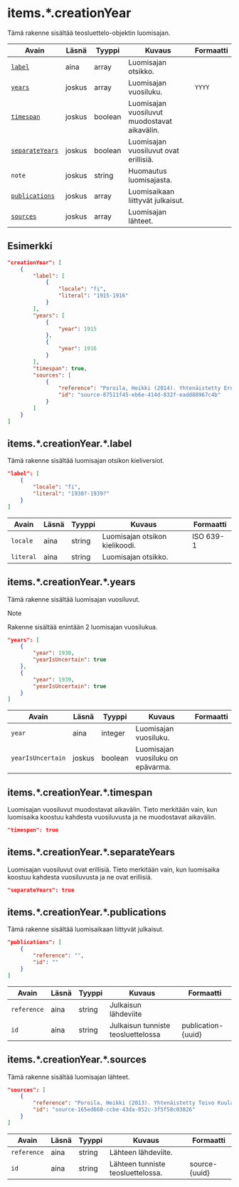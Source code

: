 # items.\*.creationYear

Tämä rakenne sisältää teosluettelo-objektin luomisajan.

| Avain | Läsnä | Tyyppi | Kuvaus | Formaatti |
| --- | --- | --- | --- | --- |
| [`label`](#itemscreationyearlabel) | aina | array | Luomisajan otsikko. |  |
| [`years`](#itemscreationyearyears) | joskus | array | Luomisajan vuosiluku. | `YYYY` |
| [`timespan`](#itemscreationyeartimespan) | joskus | boolean | Luomisajan vuosiluvut muodostavat aikavälin. | |
| [`separateYears`](#itemscreationyearseparateyears) | joskus | boolean | Luomisajan vuosiluvut ovat erillisiä. | |
| `note` | joskus | string | Huomautus luomisajasta. | |
| [`publications`](#itemscreationyearpublications) | joskus | array | Luomisaikaan liittyvät julkaisut. | |
| [`sources`](#itemscreationyearsources) | joskus | array | Luomisajan lähteet. | |

## Esimerkki

```JSON
"creationYear": [
    {
        "label": [
            {
                "locale": "fi",
                "literal": "1915-1916"
            }
        ],
        "years": [
            {
                "year": 1915
            },
            {
                "year": 1916
            }
        ],
        "timespan": true,
        "sources": [
            {
                "reference": "Poroila, Heikki (2014). Yhtenäistetty Ernest Pingoud. Teosten yhtenäistettyjen nimekkeiden ohjeluettelo. Helsinki, Suomen musiikkikirjastoyhdistys. Suomen musiikkikirjastoyhdistyksen julkaisusarja, 169. PDF. ISBN 978-952-5363-68-5. ",
                "id": "source-87511f45-eb6e-414d-832f-eadd88967c4b"
            }
        ]
    }
]
```

## items.\*.creationYear.\*.label

Tämä rakenne sisältää luomisajan otsikon kieliversiot.

```JSON
"label": [
    {
        "locale": "fi",
        "literal": "1930?-1939?"
    }
]
```

| Avain | Läsnä | Tyyppi | Kuvaus | Formaatti |
| --- | --- | --- | --- | --- |
| `locale` | aina | string | Luomisajan otsikon kielikoodi. | ISO 639-1 |
| `literal` | aina | string | Luomisajan otsikko. | |

## items.\*.creationYear.\*.years

Tämä rakenne sisältää luomisajan vuosiluvut.

> [!NOTE]
> Rakenne sisältää enintään 2 luomisajan vuosilukua.

```JSON
"years": [
    {
        "year": 1930,
        "yearIsUncertain": true
    },
    {
        "year": 1939,
        "yearIsUncertain": true
    }
]
```

| Avain | Läsnä | Tyyppi | Kuvaus | Formaatti |
| --- | --- | --- | --- | --- |
| `year` | aina | integer | Luomisajan vuosiluku. |  |
| `yearIsUncertain` | joskus | boolean | Luomisajan vuosiluku on epävarma. | |


## items.\*.creationYear.\*.timespan

Luomisajan vuosiluvut muodostavat aikavälin. Tieto merkitään vain, kun luomisaika koostuu kahdesta vuosiluvusta ja ne muodostavat aikavälin.

```JSON
"timespan": true
```

## items.\*.creationYear.\*.separateYears

Luomisajan vuosiluvut ovat erillisiä. Tieto merkitään vain, kun luomisaika koostuu kahdesta vuosiluvusta ja ne ovat erillisiä.

```JSON
"separateYears": true
```

## items.\*.creationYear.\*.publications

Tämä rakenne sisältää luomisaikaan liittyvät julkaisut.

```JSON
"publications": [
    {
        "reference": "",
        "id": ""
    }
]
```

| Avain | Läsnä | Tyyppi | Kuvaus | Formaatti |
| --- | --- | --- | --- | --- |
| `reference` | aina | string | Julkaisun lähdeviite | |
| `id` | aina | string | Julkaisun tunniste teosluettelossa | publication-{uuid} |

## items.\*.creationYear.\*.sources

Tämä rakenne sisältää luomisajan lähteet.

```JSON
"sources": [
    {
        "reference": "Poroila, Heikki (2013). Yhtenäistetty Toivo Kuula. Teosten yhtenäistettyjen nimekkeiden ohjeluettelo. Helsinki, Suomen musiikkikirjastoyhdistys. Suomen musiikkikirjastoyhdistyksen julkaisusarja, 154. Toinen laitos, verkkoversio 1.0. ISBN 978-952-5363-53-1.",
        "id": "source-165ed660-ccbe-43da-852c-3f5f58c03826"
    }
]
```

| Avain | Läsnä | Tyyppi | Kuvaus | Formaatti |
| --- | --- | --- | --- | --- |
| `reference` | aina | string | Lähteen lähdeviite. | |
| `id` | aina | string | Lähteen tunniste teosluettelossa. | source-{uuid} |